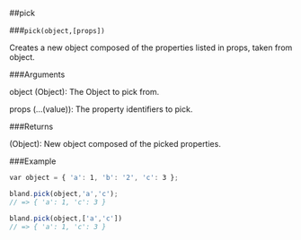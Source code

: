 ##pick

###`pick(object,[props])`

Creates a new object composed of the properties listed in props, taken from object.

###Arguments

object (Object): The Object to pick from.

props (...(value)): The property identifiers to pick.

###Returns

(Object): New object composed of the picked properties.

###Example

```javascript
var object = { 'a': 1, 'b': '2', 'c': 3 };

bland.pick(object,'a','c');
// => { 'a': 1, 'c': 3 }

bland.pick(object,['a','c'])
// => { 'a': 1, 'c': 3 }
```
